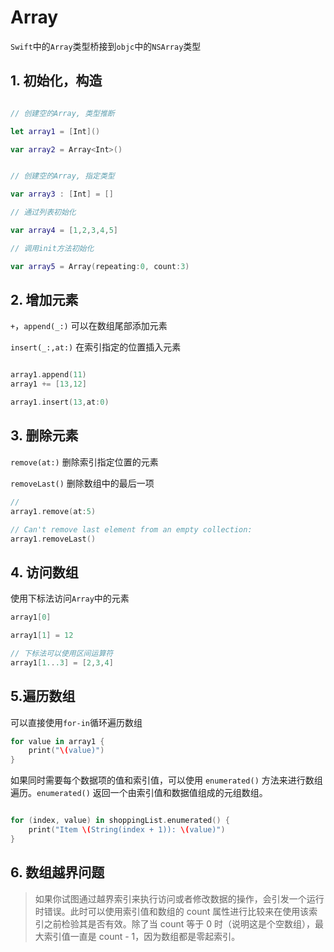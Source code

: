 # Array

`Swift`中的`Array`类型桥接到`objc`中的`NSArray`类型

## 1. 初始化，构造

```swift

// 创建空的Array, 类型推断

let array1 = [Int]()

var array2 = Array<Int>()


// 创建空的Array, 指定类型

var array3 : [Int] = []

// 通过列表初始化

var array4 = [1,2,3,4,5]

// 调用init方法初始化

var array5 = Array(repeating:0, count:3)

```

## 2. 增加元素

`+`，`append(_:)` 可以在数组尾部添加元素

`insert(_:,at:)` 在索引指定的位置插入元素

```swift

array1.append(11)
array1 += [13,12]

array1.insert(13,at:0)

```

## 3. 删除元素

`remove(at:)` 删除索引指定位置的元素

`removeLast()` 删除数组中的最后一项

```swift
// 
array1.remove(at:5)

// Can't remove last element from an empty collection: 
array1.removeLast()
```

## 4. 访问数组

使用下标法访问`Array`中的元素

```swift
array1[0]

array1[1] = 12

// 下标法可以使用区间运算符
array1[1...3] = [2,3,4]
```

## 5.遍历数组

可以直接使用`for-in`循环遍历数组

```swift
for value in array1 {
    print("\(value)")
}
```

如果同时需要每个数据项的值和索引值，可以使用 `enumerated()` 方法来进行数组遍历。`enumerated()` 返回一个由索引值和数据值组成的元组数组。

```swift

for (index, value) in shoppingList.enumerated() {
    print("Item \(String(index + 1)): \(value)")
}

```

## 6. 数组越界问题

> 如果你试图通过越界索引来执行访问或者修改数据的操作，会引发一个运行时错误。此时可以使用索引值和数组的 count 属性进行比较来在使用该索引之前检验其是否有效。除了当 count 等于 0 时（说明这是个空数组），最大索引值一直是 count - 1，因为数组都是零起索引。

